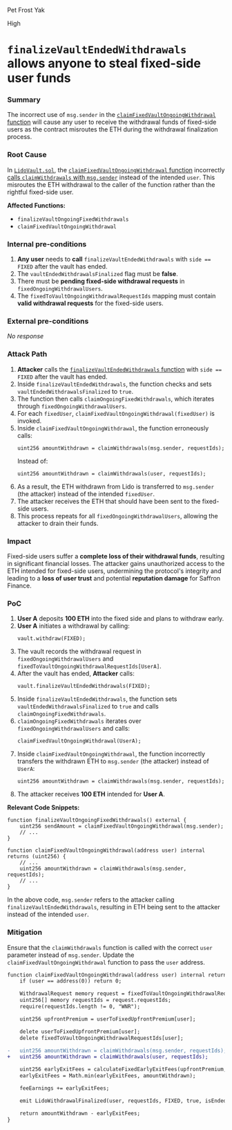 Pet Frost Yak

High

# `finalizeVaultEndedWithdrawals` allows anyone to steal fixed-side user funds

### Summary

The incorrect use of `msg.sender` in the [`claimFixedVaultOngoingWithdrawal` function](https://github.com/sherlock-audit/2024-08-saffron-finance/blob/main/lido-fiv/contracts/LidoVault.sol#L812-L844) will cause any user to receive the withdrawal funds of fixed-side users as the contract misroutes the ETH during the withdrawal finalization process.


### Root Cause

In [`LidoVault.sol`](https://github.com/saffron-finance/lido-fiv/blob/7246b6651c8affffe17faa4d2984975102a65d81/contracts/LidoVault.sol), the [`claimFixedVaultOngoingWithdrawal` function](https://github.com/sherlock-audit/2024-08-saffron-finance/blob/main/lido-fiv/contracts/LidoVault.sol#L812-L844) incorrectly [calls `claimWithdrawals` with `msg.sender`](https://github.com/sherlock-audit/2024-08-saffron-finance/blob/main/lido-fiv/contracts/LidoVault.sol#L831) instead of the intended `user`. This misroutes the ETH withdrawal to the caller of the function rather than the rightful fixed-side user.

**Affected Functions:**
- `finalizeVaultOngoingFixedWithdrawals`
- `claimFixedVaultOngoingWithdrawal`


### Internal pre-conditions

1. **Any user** needs to **call** `finalizeVaultEndedWithdrawals` with `side == FIXED` after the vault has ended.
2. The `vaultEndedWithdrawalsFinalized` flag must be **false**.
3. There must be **pending fixed-side withdrawal requests** in `fixedOngoingWithdrawalUsers`.
4. The `fixedToVaultOngoingWithdrawalRequestIds` mapping must contain **valid withdrawal requests** for the fixed-side users.

### External pre-conditions

_No response_

### Attack Path

1. **Attacker** calls the [`finalizeVaultEndedWithdrawals` function](https://github.com/sherlock-audit/2024-08-saffron-finance/blob/main/lido-fiv/contracts/LidoVault.sol#L661-L688) with `side == FIXED` after the vault has ended.
2. Inside `finalizeVaultEndedWithdrawals`, the function checks and sets `vaultEndedWithdrawalsFinalized` to `true`.
3. The function then calls `claimOngoingFixedWithdrawals`, which iterates through `fixedOngoingWithdrawalUsers`.
4. For each `fixedUser`, `claimFixedVaultOngoingWithdrawal(fixedUser)` is invoked.
5. Inside `claimFixedVaultOngoingWithdrawal`, the function erroneously calls:
    ```solidity
    uint256 amountWithdrawn = claimWithdrawals(msg.sender, requestIds);
    ```
    Instead of:
    ```solidity
    uint256 amountWithdrawn = claimWithdrawals(user, requestIds);
    ```
6. As a result, the ETH withdrawn from Lido is transferred to `msg.sender` (the attacker) instead of the intended `fixedUser`.
7. The attacker receives the ETH that should have been sent to the fixed-side users.
8. This process repeats for all `fixedOngoingWithdrawalUsers`, allowing the attacker to drain their funds.


### Impact

Fixed-side users suffer a **complete loss of their withdrawal funds**, resulting in significant financial losses. The attacker gains unauthorized access to the ETH intended for fixed-side users, undermining the protocol's integrity and leading to a **loss of user trust** and potential **reputation damage** for Saffron Finance.

### PoC

1. **User A** deposits **100 ETH** into the fixed side and plans to withdraw early.
2. **User A** initiates a withdrawal by calling:
    ```solidity
    vault.withdraw(FIXED);
    ```
3. The vault records the withdrawal request in `fixedOngoingWithdrawalUsers` and `fixedToVaultOngoingWithdrawalRequestIds[UserA]`.
4. After the vault has ended, **Attacker** calls:
    ```solidity
    vault.finalizeVaultEndedWithdrawals(FIXED);
    ```
5. Inside `finalizeVaultEndedWithdrawals`, the function sets `vaultEndedWithdrawalsFinalized` to `true` and calls `claimOngoingFixedWithdrawals`.
6. `claimOngoingFixedWithdrawals` iterates over `fixedOngoingWithdrawalUsers` and calls:
    ```solidity
    claimFixedVaultOngoingWithdrawal(UserA);
    ```
7. Inside `claimFixedVaultOngoingWithdrawal`, the function incorrectly transfers the withdrawn ETH to `msg.sender` (the attacker) instead of `UserA`:
    ```solidity
    uint256 amountWithdrawn = claimWithdrawals(msg.sender, requestIds);
    ```
8. The attacker receives **100 ETH** intended for **User A**.

**Relevant Code Snippets:**

```solidity
function finalizeVaultOngoingFixedWithdrawals() external {
    uint256 sendAmount = claimFixedVaultOngoingWithdrawal(msg.sender);
    // ...
}

function claimFixedVaultOngoingWithdrawal(address user) internal returns (uint256) {
    // ...
    uint256 amountWithdrawn = claimWithdrawals(msg.sender, requestIds);
    // ...
}
```

In the above code, `msg.sender` refers to the attacker calling `finalizeVaultEndedWithdrawals`, resulting in ETH being sent to the attacker instead of the intended `user`.


### Mitigation

Ensure that the `claimWithdrawals` function is called with the correct `user` parameter instead of `msg.sender`. Update the `claimFixedVaultOngoingWithdrawal` function to pass the `user` address.

```diff
function claimFixedVaultOngoingWithdrawal(address user) internal returns (uint256) {
    if (user == address(0)) return 0;

    WithdrawalRequest memory request = fixedToVaultOngoingWithdrawalRequestIds[user];
    uint256[] memory requestIds = request.requestIds;
    require(requestIds.length != 0, "WNR");

    uint256 upfrontPremium = userToFixedUpfrontPremium[user];

    delete userToFixedUpfrontPremium[user];
    delete fixedToVaultOngoingWithdrawalRequestIds[user];

-   uint256 amountWithdrawn = claimWithdrawals(msg.sender, requestIds);
+   uint256 amountWithdrawn = claimWithdrawals(user, requestIds);

    uint256 earlyExitFees = calculateFixedEarlyExitFees(upfrontPremium, request.timestamp);
    earlyExitFees = Math.min(earlyExitFees, amountWithdrawn);

    feeEarnings += earlyExitFees;

    emit LidoWithdrawalFinalized(user, requestIds, FIXED, true, isEnded());

    return amountWithdrawn - earlyExitFees;
}
```
